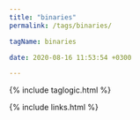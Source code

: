 ```yaml
---
title: "binaries"
permalink: /tags/binaries/

tagName: binaries

date: 2020-08-16 11:53:54 +0300

---
```


{% include taglogic.html %}

{% include links.html %}
